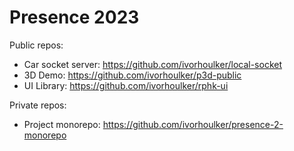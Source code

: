 # Presence 2023

Public repos:
- Car socket server: https://github.com/ivorhoulker/local-socket
- 3D Demo: https://github.com/ivorhoulker/p3d-public
- UI Library: https://github.com/ivorhoulker/rphk-ui

Private repos:
- Project monorepo: https://github.com/ivorhoulker/presence-2-monorepo

<!---
ivorhoulker/ivorhoulker is a ✨ special ✨ repository because its `README.md` (this file) appears on your GitHub profile.
You can click the Preview link to take a look at your changes.
--->
